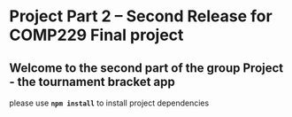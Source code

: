 # Project Part 2 – Second Release for COMP229 Final project

## Welcome to the second  part of the group Project - the tournament bracket app

please use **`npm install`** to install project dependencies
